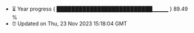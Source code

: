 - ⏳ Year progress { ██████████████████████████▁▁▁▁ } 89.49 %
- ⏰ Updated on Thu, 23 Nov 2023 15:18:04 GMT

